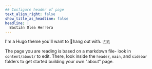 ```yaml
---
## Configure header of page
text_align_right: false
show_title_as_headline: false
headline: |
  Bastián Olea Herrera
---
```


<!-- this is a subheadline -->
I'm a Hugo theme you'll want to 🦝hang out with. :fr: 

The page you are reading is based on a markdown file- look in `content/about/` to edit. There, look inside the `header`, `main`, and `sidebar` folders to get started building your own "about" page.